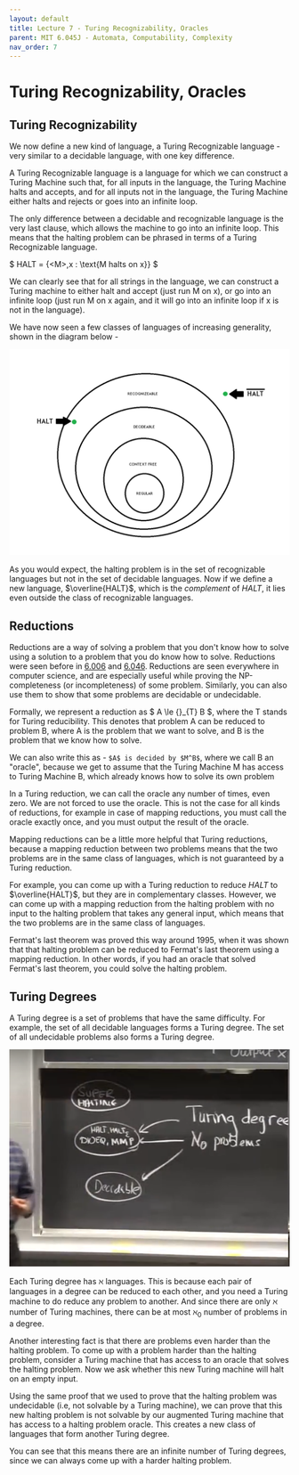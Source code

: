 ```yaml
---
layout: default
title: Lecture 7 - Turing Recognizability, Oracles
parent: MIT 6.045J - Automata, Computability, Complexity
nav_order: 7
---
```


# Turing Recognizability, Oracles

## Turing Recognizability
We now define a new kind of language, a Turing Recognizable language - very similar
to a decidable language, with one key difference.

A Turing Recognizable language is a language for which we can construct a Turing
Machine such that, for all inputs in the language, the Turing Machine halts and accepts,
and for all inputs not in the language, the Turing Machine either halts and rejects
or goes into an infinite loop.

The only difference between a decidable and recognizable language is the very last
clause, which allows the machine to go into an infinite loop. This means that the halting 
problem can be phrased in terms of a Turing Recognizable language.

$ HALT = \{\<M\>,x : \text{M halts on x}\} $

We can clearly see that for all strings in the language, we can construct a Turing machine 
to either halt and accept (just run M on x), or go into an infinite loop (just run M on x again,
and it will go into an infinite loop if x is not in the language).

We have now seen a few classes of languages of increasing generality, shown in the diagram below -

<img src="media/lec7-1.png" alt="Classes of languages">

As you would expect, the halting problem is in the set of recognizable languages but not
in the set of decidable languages. Now if we define a new language, $\overline{HALT}$,
which is the _complement_ of $HALT$, it lies even outside the class of recognizable languages.

## Reductions
Reductions are a way of solving a problem that you don't know how to solve using
a solution to a problem that you do know how to solve. Reductions were seen before
in [6.006](../6.006/index.md) and [6.046](../6.046/index.md). Reductions are seen 
everywhere in computer science, and are especially useful while proving the NP-completeness
(or incompleteness) of some problem. Similarly, you can also use them to show that some 
problems are decidable or undecidable.

Formally, we represent a reduction as $ A \le {}_{T} B $, where the T stands for 
Turing reducibility. This denotes that problem A can be reduced to problem B, where
A is the problem that we want to solve, and B is the problem that we know how to solve.

We can also write this as - `$A$ is decided by $M^B$`, where we call B an "oracle", 
because we get to assume that the Turing Machine M has access to Turing Machine B,
which already knows how to solve its own problem

In a Turing reduction, we can call the oracle any number of times, even zero. We 
are not forced to use the oracle. This is not the case for all kinds of reductions,
for example in case of mapping reductions, you must call the oracle exactly once, 
and you must output the result of the oracle.

Mapping reductions can be a little more helpful that Turing reductions, because 
a mapping reduction between two problems means that the two problems are in the 
same class of languages, which is not guaranteed by a Turing reduction. 

For example, you can come up with a Turing reduction to reduce $HALT$ to $\overline{HALT}$,
but they are in complementary classes. However, we can come up with a mapping 
reduction from the halting problem with no input to the halting problem that 
takes any general input, which means that the two problems are in the same
class of languages.

Fermat's last theorem was proved this way around 1995, when it was shown that 
that halting problem can be reduced to Fermat's last theorem using a mapping
reduction. In other words, if you had an oracle that solved Fermat's last
theorem, you could solve the halting problem.

## Turing Degrees
A Turing degree is a set of problems that have the same difficulty. For example,
the set of all decidable languages forms a Turing degree. The set of all undecidable
problems also forms a Turing degree.

<img src="media/lec7-2.png" alt="Turing degrees">

Each Turing degree has ${\aleph}$ languages. This is because each pair of 
languages in a degree can be reduced to each other, and you need a Turing machine
to do reduce any problem to another. And since there are only ${\aleph}$ number 
of Turing machines, there can be at most ${\aleph}_{0}$ number of problems in a degree.

Another interesting fact is that there are problems even harder than the halting 
problem. To come up with a problem harder than the halting problem, consider a 
Turing machine that has access to an oracle that solves the halting problem. Now 
we ask whether this new Turing machine will halt on an empty input. 

Using the same proof that we used to prove that the halting problem was undecidable
(i.e, not solvable by a Turing machine), we can prove that this new halting problem
is not solvable by our augmented Turing machine that has access to a halting problem 
oracle. This creates a new class of languages that form another Turing degree.

You can see that this means there are an infinite number of Turing degrees, since
we can always come up with a harder halting problem.
